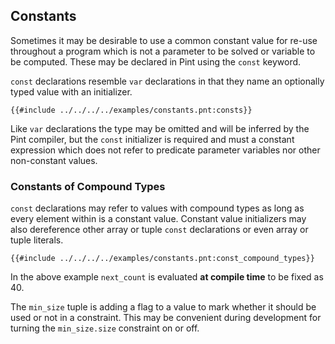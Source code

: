 ## Constants

Sometimes it may be desirable to use a common constant value for re-use throughout a program which
is not a parameter to be solved or variable to be computed. These may be declared in Pint using the
`const` keyword.

`const` declarations resemble `var` declarations in that they name an optionally typed value with an
initializer.

```pint
{{#include ../../../../examples/constants.pnt:consts}}
```

Like `var` declarations the type may be omitted and will be inferred by the Pint compiler, but the
`const` initializer is required and must a constant expression which does not refer to predicate
parameter variables nor other non-constant values.

### Constants of Compound Types

`const` declarations may refer to values with compound types as long as every element within is a
constant value. Constant value initializers may also dereference other array or tuple `const`
declarations or even array or tuple literals.

```pint
{{#include ../../../../examples/constants.pnt:const_compound_types}}
```

In the above example `next_count` is evaluated **at compile time** to be fixed as 40.

The `min_size` tuple is adding a flag to a value to mark whether it should be used or not in a
constraint. This may be convenient during development for turning the `min_size.size` constraint on
or off.

